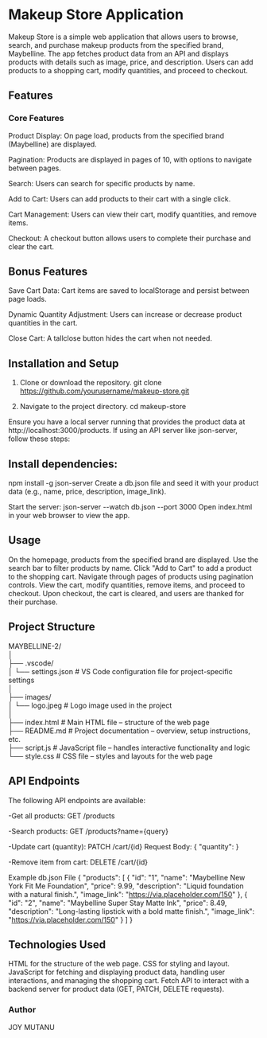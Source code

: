 # Makeup Store Application
Makeup Store is a simple web application that allows users to browse, search, and purchase makeup products from the specified brand, Maybelline. The app fetches product data from an API and displays products with details such as image, price, and description. Users can add products to a shopping cart, modify quantities, and proceed to checkout.

## Features
### Core Features
Product Display:
On page load, products from the specified brand (Maybelline) are displayed.

Pagination:
Products are displayed in pages of 10, with options to navigate between pages.

Search:
Users can search for specific products by name.

Add to Cart:
Users can add products to their cart with a single click.

Cart Management:
Users can view their cart, modify quantities, and remove items.

Checkout:
A checkout button allows users to complete their purchase and clear the cart.

## Bonus Features
Save Cart Data:
Cart items are saved to localStorage and persist between page loads.

Dynamic Quantity Adjustment:
Users can increase or decrease product quantities in the cart.

Close Cart:
A tallclose button hides the cart when not needed.

## Installation and Setup
1. Clone or download the repository.
git clone https://github.com/yourusername/makeup-store.git

2. Navigate to the project directory.
cd makeup-store

Ensure you have a local server running that provides the product data at http://localhost:3000/products. If using an API server like json-server, follow these steps:

## Install dependencies:
npm install -g json-server
Create a db.json file and seed it with your product data (e.g., name, price, description, image_link).

Start the server:
json-server --watch db.json --port 3000
Open index.html in your web browser to view the app.

## Usage
On the homepage, products from the specified brand are displayed.
Use the search bar to filter products by name.
Click "Add to Cart" to add a product to the shopping cart.
Navigate through pages of products using pagination controls.
View the cart, modify quantities, remove items, and proceed to checkout.
Upon checkout, the cart is cleared, and users are thanked for their purchase.

## Project Structure
MAYBELLINE-2/  
│  
├── .vscode/  
│   └── settings.json        # VS Code configuration file for project-specific settings  
│  
├── images/  
│   └── logo.jpeg            # Logo image used in the project  
│  
├── index.html               # Main HTML file – structure of the web page  
├── README.md                # Project documentation – overview, setup instructions, etc.  
├── script.js                # JavaScript file – handles interactive functionality and logic  
└── style.css                # CSS file – styles and layouts for the web page


## API Endpoints
The following API endpoints are available:

-Get all products:
GET /products

-Search products:
GET /products?name={query}

-Update cart (quantity):
PATCH /cart/{id}
Request Body: { "quantity": <number> }

-Remove item from cart:
DELETE /cart/{id}

Example db.json File
{
  "products": [
    {
      "id": "1",
      "name": "Maybelline New York Fit Me Foundation",
      "price": 9.99,
      "description": "Liquid foundation with a natural finish.",
      "image_link": "https://via.placeholder.com/150"
    },
    {
      "id": "2",
      "name": "Maybelline Super Stay Matte Ink",
      "price": 8.49,
      "description": "Long-lasting lipstick with a bold matte finish.",
      "image_link": "https://via.placeholder.com/150"
    }
  ]
}

## Technologies Used
HTML for the structure of the web page.
CSS for styling and layout.
JavaScript for fetching and displaying product data, handling user interactions, and managing the shopping cart.
Fetch API to interact with a backend server for product data (GET, PATCH, DELETE requests).


### Author
JOY MUTANU






